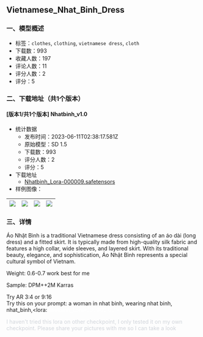 ## Vietnamese_Nhat_Binh_Dress
### 一、模型概述

- 标签：`clothes`, `clothing`, `vietnamese dress`, `cloth`
- 下载数：993
- 收藏人数：197
- 评论人数：11
- 评分人数：2
- 评分：5

### 二、下载地址（共1个版本）

#### [版本1/共1个版本] Nhatbinh_v1.0

- 统计数据
  - 发布时间：2023-06-11T02:38:17.581Z
  - 原始模型：SD 1.5
  - 下载数：993
  - 评分人数：2
  - 评分：5
- 下载地址
  - [Nhatbinh_Lora-000009.safetensors](https://civitai.com/api/download/models/93496)
- 样例图像：

| <img src="https://image.civitai.com/xG1nkqKTMzGDvpLrqFT7WA/71c96cb7-2274-48ca-bc62-7ddf43e519bb/width=450/1103538.jpeg" /> | <img src="https://image.civitai.com/xG1nkqKTMzGDvpLrqFT7WA/cf2e4c16-8b50-463d-885f-317764b48982/width=450/1103536.jpeg" /> | <img src="https://image.civitai.com/xG1nkqKTMzGDvpLrqFT7WA/b2648de7-9168-4d99-ab0d-ff49767e7a7e/width=450/1103537.jpeg" /> | <img src="https://image.civitai.com/xG1nkqKTMzGDvpLrqFT7WA/740fa07c-8736-4aad-9686-20556aaee2a1/width=450/1103539.jpeg" /> |
| ---- | ---- | ---- | ---- |


### 三、详情
<p>Áo Nhật Bình is a traditional Vietnamese dress consisting of an áo dài (long dress) and a fitted skirt. It is typically made from high-quality silk fabric and features a high collar, wide sleeves, and layered skirt. With its traditional beauty, elegance, and sophistication, Áo Nhật Bình represents a special cultural symbol of Vietnam.</p><p>Weight: 0.6-0.7 work best for me</p><p>Sample: DPM++2M Karras</p><p>Try AR 3:4 or 9:16<br />Try this on your prompt: a woman in nhat binh, wearing nhat binh, nhat_binh,&lt;lora:<span style="color:rgba(255, 255, 255, 0.85)">Nhatbinh_Lora-000009:0.7&gt;</span></p><p><span style="color:rgb(209, 213, 219)">I haven't tried this lora on other checkpoint, I only tested it on my own checkpoint. Please share your pictures with me so I can take a look</span></p>